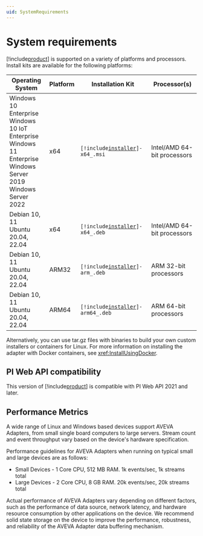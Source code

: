 ```yaml
---
uid: SystemRequirements
---
```


# System requirements

[!include[product](../_includes/inline/product-name.md)] is supported on a variety of platforms and processors. Install kits are available for the following platforms:

| Operating System | Platform | Installation Kit | Processor(s) |
|-------------------|-------------|----------------------------------|-------------|
| Windows 10 Enterprise <br> Windows 10 IoT Enterprise <br> Windows 11 Enterprise <br> Windows Server 2019 <br> Windows Server 2022 | x64 | <code>[!include[installer](../_includes/inline/installer-name.md)]-x64_.msi</code>     | Intel/AMD 64-bit processors |
| Debian 10, 11 <br> Ubuntu 20.04, 22.04 | x64 | <code>[!include[installer](../_includes/inline/installer-name.md)]-x64_.deb</code>     | Intel/AMD 64-bit processors |
| Debian 10, 11 <br> Ubuntu 20.04, 22.04 | ARM32 | <code>[!include[installer](../_includes/inline/installer-name.md)]-arm_.deb</code>  | ARM 32-bit processors |
| Debian 10, 11 <br> Ubuntu 20.04, 22.04 | ARM64 | <code>[!include[installer](../_includes/inline/installer-name.md)]-arm64_.deb</code>  | ARM 64-bit processors |

Alternatively, you can use tar.gz files with binaries to build your own custom installers or containers for Linux. For more information on installing the adapter with Docker containers, see <xref:InstallUsingDocker>.

## PI Web API compatibility

This version of [!include[product](../_includes/inline/product-name.md)] is compatible with PI Web API 2021 and later. 

## Performance Metrics

A wide range of Linux and Windows based devices support AVEVA Adapters, from small single board computers to large servers. Stream count and event throughput vary based on the device's hardware specification. 

Performance guidelines for AVEVA Adapters when running on typical small and large devices are as follows:

- Small Devices - 1 Core CPU, 512 MB RAM. 1k events/sec, 1k streams total
- Large Devices - 2 Core CPU, 8 GB RAM. 20k events/sec, 20k streams total

Actual performance of AVEVA Adapters vary depending on different factors, such as the performance of data source, network latency, and hardware resource consumption by other applications on the device. We recommend solid state storage on the device to improve the performance, robustness, and reliability of the AVEVA Adapter data buffering mechanism. 
